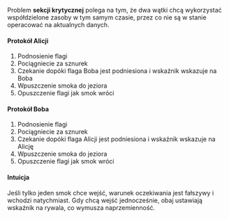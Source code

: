 Problem **sekcji krytycznej** polega na tym, że dwa wątki chcą wykorzystać współdzielone zasoby w tym samym czasie, przez co nie są w stanie operacować na aktualnych danych.

#### Protokół Alicji

1. Podnosienie flagi
1. Pociągniecie za sznurek
1. Czekanie dopóki flaga Boba jest podniesiona i wskaźnik wskazuje na Boba
1. Wpuszczenie smoka do jeziora
1. Opuszczenie flagi jak smok wróci

#### Protokół Boba

1. Podnosienie flagi
1. Pociągniecie za sznurek
1. Czekanie dopóki flaga Alicji jest podniesiona i wskaźnik wskazuje na Alicję
1. Wpuszczenie smoka do jeziora
1. Opuszczenie flagi jak smok wróci

#### Intuicja

Jeśli tylko jeden smok chce wejść, warunek oczekiwania jest fałszywy i wchodzi natychmiast. Gdy chcą wejść jednocześnie, obaj ustawiają wskaźnik na rywala, co wymusza naprzemienność.